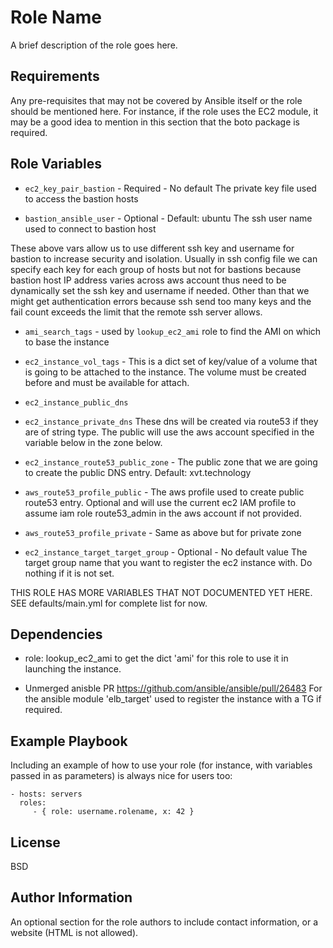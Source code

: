 Role Name
=========

A brief description of the role goes here.

Requirements
------------

Any pre-requisites that may not be covered by Ansible itself or the role should be mentioned here. For instance, if the role uses the EC2 module, it may be a good idea to mention in this section that the boto package is required.

Role Variables
--------------

* `ec2_key_pair_bastion` - Required - No default
  The private key file used to access the bastion hosts

* `bastion_ansible_user` - Optional - Default: ubuntu
  The ssh user name used to connect to bastion host

These above vars allow us to use different ssh key and username for bastion to
increase security and isolation. Usually in ssh config file we can specify each
key for each group of hosts but not for bastions because bastion host IP
address varies across aws account thus need to be dynamically set the ssh key
and username if needed. Other than that we might get authentication errors
because ssh send too many keys and the fail count exceeds the limit that the
remote ssh server allows.

* `ami_search_tags` - used by `lookup_ec2_ami` role to find the AMI on which to base the instance
* `ec2_instance_vol_tags` - This is a dict set of key/value of a volume that is
   going to be attached to the instance. The volume must be created before and
   must be available for attach.

* `ec2_instance_public_dns`
* `ec2_instance_private_dns`
   These dns will be created via route53 if they are of string type. The public will use
   the aws account specified in the variable below in the zone below.

* `ec2_instance_route53_public_zone` - The public zone that we are going to create the public DNS entry.
   Default: xvt.technology

* `aws_route53_profile_public` - The aws profile used to create public route53 entry.
   Optional and will use the current ec2 IAM profile to assume iam role
   route53_admin in the aws account if not provided.

* `aws_route53_profile_private` - Same as above but for private zone

* `ec2_instance_target_target_group` - Optional - No default value
   The target group name that you want to register the ec2 instance with. Do
   nothing if it is not set.

THIS ROLE HAS MORE VARIABLES THAT NOT DOCUMENTED YET HERE. SEE
defaults/main.yml for complete list for now.

Dependencies
------------

- role: lookup_ec2_ami
  to get the dict 'ami' for this role to use it in launching the instance.

- Unmerged anisble PR https://github.com/ansible/ansible/pull/26483
  For the ansible module 'elb_target' used to register the instance with a TG
  if required.

Example Playbook
----------------

Including an example of how to use your role (for instance, with variables passed in as parameters) is always nice for users too:

    - hosts: servers
      roles:
         - { role: username.rolename, x: 42 }

License
-------

BSD

Author Information
------------------

An optional section for the role authors to include contact information, or a website (HTML is not allowed).
